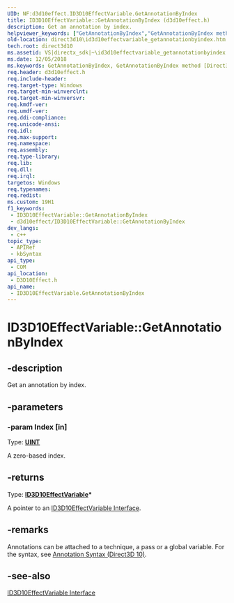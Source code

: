 ```yaml
---
UID: NF:d3d10effect.ID3D10EffectVariable.GetAnnotationByIndex
title: ID3D10EffectVariable::GetAnnotationByIndex (d3d10effect.h)
description: Get an annotation by index.
helpviewer_keywords: ["GetAnnotationByIndex","GetAnnotationByIndex method [Direct3D 10]","GetAnnotationByIndex method [Direct3D 10]","ID3D10EffectVariable interface","ID3D10EffectVariable interface [Direct3D 10]","GetAnnotationByIndex method","ID3D10EffectVariable.GetAnnotationByIndex","ID3D10EffectVariable::GetAnnotationByIndex","c60bf6b1-5d05-ec0d-545c-b26e3e436ab8","d3d10effect/ID3D10EffectVariable::GetAnnotationByIndex","direct3d10.id3d10effectvariable_getannotationbyindex"]
old-location: direct3d10\id3d10effectvariable_getannotationbyindex.htm
tech.root: direct3d10
ms.assetid: VS|directx_sdk|~\id3d10effectvariable_getannotationbyindex.htm
ms.date: 12/05/2018
ms.keywords: GetAnnotationByIndex, GetAnnotationByIndex method [Direct3D 10], GetAnnotationByIndex method [Direct3D 10],ID3D10EffectVariable interface, ID3D10EffectVariable interface [Direct3D 10],GetAnnotationByIndex method, ID3D10EffectVariable.GetAnnotationByIndex, ID3D10EffectVariable::GetAnnotationByIndex, c60bf6b1-5d05-ec0d-545c-b26e3e436ab8, d3d10effect/ID3D10EffectVariable::GetAnnotationByIndex, direct3d10.id3d10effectvariable_getannotationbyindex
req.header: d3d10effect.h
req.include-header: 
req.target-type: Windows
req.target-min-winverclnt: 
req.target-min-winversvr: 
req.kmdf-ver: 
req.umdf-ver: 
req.ddi-compliance: 
req.unicode-ansi: 
req.idl: 
req.max-support: 
req.namespace: 
req.assembly: 
req.type-library: 
req.lib: 
req.dll: 
req.irql: 
targetos: Windows
req.typenames: 
req.redist: 
ms.custom: 19H1
f1_keywords:
 - ID3D10EffectVariable::GetAnnotationByIndex
 - d3d10effect/ID3D10EffectVariable::GetAnnotationByIndex
dev_langs:
 - c++
topic_type:
 - APIRef
 - kbSyntax
api_type:
 - COM
api_location:
 - D3D10Effect.h
api_name:
 - ID3D10EffectVariable.GetAnnotationByIndex
---
```


# ID3D10EffectVariable::GetAnnotationByIndex


## -description

Get an annotation by index.

## -parameters

### -param Index [in]

Type: <b><a href="/windows/desktop/WinProg/windows-data-types">UINT</a></b>

A zero-based index.

## -returns

Type: <b><a href="/windows/desktop/api/d3d10effect/nn-d3d10effect-id3d10effectvariable">ID3D10EffectVariable</a>*</b>

A pointer to an <a href="/windows/desktop/api/d3d10effect/nn-d3d10effect-id3d10effectvariable">ID3D10EffectVariable Interface</a>.

## -remarks

Annotations can be attached to a technique, a pass or a global variable. For the syntax, see <a href="/windows/desktop/direct3d10/d3d10-effect-annotation-syntax">Annotation Syntax (Direct3D 10)</a>.

## -see-also

<a href="/windows/desktop/api/d3d10effect/nn-d3d10effect-id3d10effectvariable">ID3D10EffectVariable Interface</a>